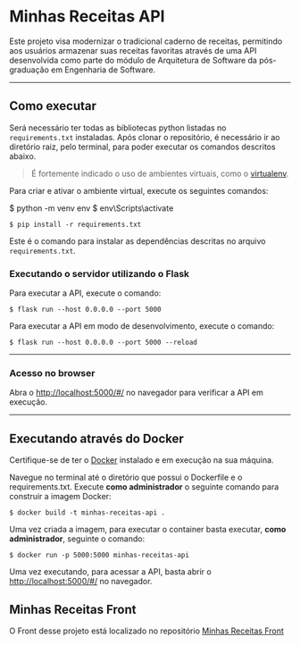 # Minhas Receitas API

Este projeto visa modernizar o tradicional caderno de receitas, permitindo aos usuários armazenar suas receitas favoritas através de uma API desenvolvida como parte do módulo de Arquitetura de Software da pós-graduação em Engenharia de Software.

---

## Como executar

Será necessário ter todas as bibliotecas python listadas no `requirements.txt` instaladas.
Após clonar o repositório, é necessário ir ao diretório raiz, pelo terminal, para poder executar os comandos descritos abaixo.

> É fortemente indicado o uso de ambientes virtuais, como o [virtualenv](https://virtualenv.pypa.io/en/latest/).

Para criar e ativar o ambiente virtual, execute os seguintes comandos:

$ python -m venv env
$ env\Scripts\activate

```
$ pip install -r requirements.txt
```

Este é o comando para instalar as dependências descritas no arquivo `requirements.txt`.

### Executando o servidor utilizando o Flask

Para executar a API, execute o comando:

```
$ flask run --host 0.0.0.0 --port 5000
```

Para executar a API em modo de desenvolvimento, execute o comando:

```
$ flask run --host 0.0.0.0 --port 5000 --reload
```

---

### Acesso no browser

Abra o [http://localhost:5000/#/](http://localhost:5000/#/) no navegador para verificar a API em execução.

---

## Executando através do Docker

Certifique-se de ter o [Docker](https://docs.docker.com/engine/install/) instalado e em execução na sua máquina.

Navegue no terminal até o diretório que possui o Dockerfile e o requirements.txt.
Execute **como administrador** o seguinte comando para construir a imagem Docker:

```
$ docker build -t minhas-receitas-api .
```

Uma vez criada a imagem, para executar o container basta executar, **como administrador**, seguinte o comando:

```
$ docker run -p 5000:5000 minhas-receitas-api
```

Uma vez executando, para acessar a API, basta abrir o [http://localhost:5000/#/](http://localhost:5000/#/) no navegador.

## Minhas Receitas Front

O Front desse projeto está localizado no repositório [Minhas Receitas Front](https://github.com/rainierresende/Minhas-Receitas-Front)
